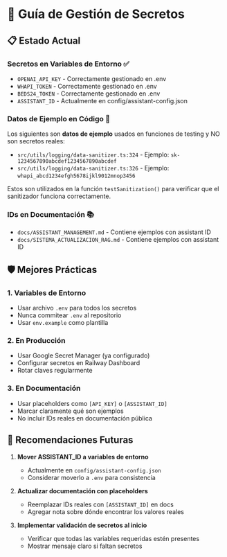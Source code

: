 # 🔐 Guía de Gestión de Secretos

## 📋 Estado Actual

### Secretos en Variables de Entorno ✅
- `OPENAI_API_KEY` - Correctamente gestionado en .env
- `WHAPI_TOKEN` - Correctamente gestionado en .env
- `BEDS24_TOKEN` - Correctamente gestionado en .env
- `ASSISTANT_ID` - Actualmente en config/assistant-config.json

### Datos de Ejemplo en Código 📝
Los siguientes son **datos de ejemplo** usados en funciones de testing y NO son secretos reales:
- `src/utils/logging/data-sanitizer.ts:324` - Ejemplo: `sk-1234567890abcdef1234567890abcdef`
- `src/utils/logging/data-sanitizer.ts:326` - Ejemplo: `whapi_abcd1234efgh5678ijkl9012mnop3456`

Estos son utilizados en la función `testSanitization()` para verificar que el sanitizador funciona correctamente.

### IDs en Documentación 📚
- `docs/ASSISTANT_MANAGEMENT.md` - Contiene ejemplos con assistant ID
- `docs/SISTEMA_ACTUALIZACION_RAG.md` - Contiene ejemplos con assistant ID

## 🛡️ Mejores Prácticas

### 1. Variables de Entorno
- Usar archivo `.env` para todos los secretos
- Nunca commitear `.env` al repositorio
- Usar `env.example` como plantilla

### 2. En Producción
- Usar Google Secret Manager (ya configurado)
- Configurar secretos en Railway Dashboard
- Rotar claves regularmente

### 3. En Documentación
- Usar placeholders como `[API_KEY]` o `[ASSISTANT_ID]`
- Marcar claramente qué son ejemplos
- No incluir IDs reales en documentación pública

## 📝 Recomendaciones Futuras

1. **Mover ASSISTANT_ID a variables de entorno**
   - Actualmente en `config/assistant-config.json`
   - Considerar moverlo a `.env` para consistencia

2. **Actualizar documentación con placeholders**
   - Reemplazar IDs reales con `[ASSISTANT_ID]` en docs
   - Agregar nota sobre dónde encontrar los valores reales

3. **Implementar validación de secretos al inicio**
   - Verificar que todas las variables requeridas estén presentes
   - Mostrar mensaje claro si faltan secretos
